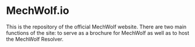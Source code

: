 # MechWolf.io

This is the repository of the official MechWolf website. There are two main
functions of the site: to serve as a brochure for MechWolf as well as to
host the MechWolf Resolver.
